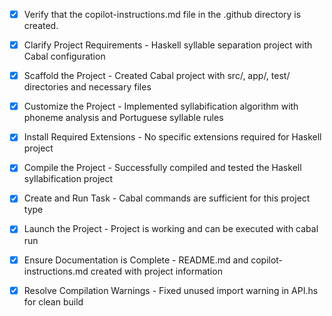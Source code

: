 - [x] Verify that the copilot-instructions.md file in the .github directory is created.

- [x] Clarify Project Requirements - Haskell syllable separation project with Cabal configuration

- [x] Scaffold the Project - Created Cabal project with src/, app/, test/ directories and necessary files

- [x] Customize the Project - Implemented syllabification algorithm with phoneme analysis and Portuguese syllable rules

- [x] Install Required Extensions - No specific extensions required for Haskell project

- [x] Compile the Project - Successfully compiled and tested the Haskell syllabification project

- [x] Create and Run Task - Cabal commands are sufficient for this project type

- [x] Launch the Project - Project is working and can be executed with cabal run

- [x] Ensure Documentation is Complete - README.md and copilot-instructions.md created with project information

- [x] Resolve Compilation Warnings - Fixed unused import warning in API.hs for clean build